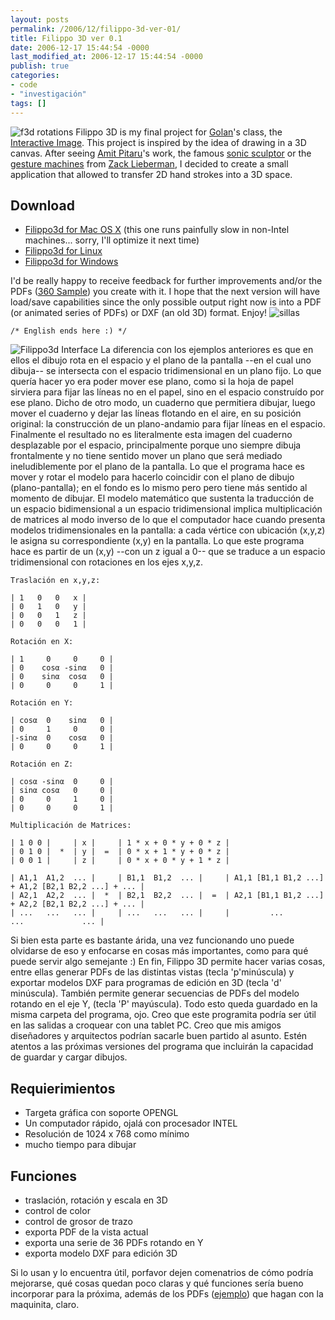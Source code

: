 ```yaml
---
layout: posts
permalink: /2006/12/filippo-3d-ver-01/
title: Filippo 3D ver 0.1
date: 2006-12-17 15:44:54 -0000
last_modified_at: 2006-12-17 15:44:54 -0000
publish: true
categories:
- code
- "investigación"
tags: []
---
```

![f3d rotations](http://www.herbertspencer.net/wp/wp-content/uploads/2006/12/f3d_rotations.jpg) Filippo 3D is my final project for [Golan](http://www.flong.com/)'s class, the [Interactive Image](http://artscool.cfa.cmu.edu/~levin/courses/dmc/iig_06f/index.php). This project is inspired by the idea of drawing in a 3D canvas. After seeing [Amit Pitaru](http://www.pitaru.com/)'s work, the famous [sonic sculptor](http://pitaru.com/sonicWireSculptor/framed/index.htm) or the [gesture machines](http://www.theremediproject.com/projects/issue12/systemisgesture/) from [Zack Lieberman](http://www.thesystemis.com/), I decided to create a small application that allowed to transfer 2D hand strokes into a 3D space.

## Download

* [Filippo3d for Mac OS X](http://www.herbertspencer.net/projects/filippo3d/ver01/f3d_macosx.zip) (this one runs painfully slow in non-Intel machines... sorry, I'll optimize it next time)
* [Filippo3d for Linux](http://www.herbertspencer.net/projects/filippo3d/ver01/f3d_linux.zip)
* [Filippo3d for Windows](http://www.herbertspencer.net/projects/filippo3d/ver01/f3d_windows.zip)

I'd be really happy to receive feedback for further improvements and/or the PDFs ([360 Sample](http://www.herbertspencer.net/wp/wp-content/uploads/2006/12/f3D_360sample.pdf)) you create with it. I hope that the next version will have load/save capabilities since the only possible output right now is into a PDF (or animated series of PDFs) or DXF (an old 3D) format. Enjoy! ![sillas](http://www.herbertspencer.net/wp/wp-content/uploads/2006/12/sillas.jpg)
  
    /* English ends here :) */

![Filippo3d Interface](http://www.herbertspencer.net/wp/wp-content/uploads/2006/12/f3d_interface.gif) La diferencia con los ejemplos anteriores es que en ellos el dibujo rota en el espacio y el plano de la pantalla --en el cual uno dibuja-- se intersecta con el espacio tridimensional en un plano fijo. Lo que querí­a hacer yo era poder mover ese plano, como si la hoja de papel sirviera para fijar las lí­neas no en el papel, sino en el espacio construí­do por ese plano. Dicho de otro modo, un cuaderno que permitiera dibujar, luego mover el cuaderno y dejar las lí­neas flotando en el aire, en su posición original: la construcción de un plano-andamio para fijar lí­neas en el espacio. Finalmente el resultado no es literalmente esta imagen del cuaderno desplazable por el espacio, principalmente porque uno siempre dibuja frontalmente y no tiene sentido mover un plano que será mediado ineludiblemente por el plano de la pantalla. Lo que el programa hace es mover y rotar el modelo para hacerlo coincidir con el plano de dibujo (plano-pantalla); en el fondo es lo mismo pero pero tiene más sentido al momento de dibujar. El modelo matemático que sustenta la traducción de un espacio bidimensional a un espacio tridimensional implica multiplicación de matrices al modo inverso de lo que el computador hace cuando presenta modelos tridimensionales en la pantalla: a cada vértice con ubicación (x,y,z) le asigna su correspondiente (x,y) en la pantalla. Lo que este programa hace es partir de un (x,y) --con un z igual a 0-- que se traduce a un espacio tridimensional con rotaciones en los ejes x,y,z.
  
    Traslación en x,y,z:
    
    | 1   0   0   x |
    | 0   1   0   y |
    | 0   0   1   z |
    | 0   0   0   1 | 
    
    Rotación en X:
    
    | 1     0     0     0 |
    | 0    cosα -sinα   0 |
    | 0    sinα  cosα   0 |
    | 0     0     0     1 | 
    
    Rotación en Y:
    
    | cosα  0    sinα   0 |
    | 0     1     0     0 |
    |-sinα  0    cosα   0 |
    | 0     0     0     1 | 
    
    Rotación en Z:
    
    | cosα -sinα  0     0 |
    | sinα cosα   0     0 |
    | 0     0     1     0 |
    | 0     0     0     1 | 
    
    Multiplicación de Matrices: 
    
    | 1 0 0 |     | x |     | 1 * x + 0 * y + 0 * z |
    | 0 1 0 |  *  | y |  =  | 0 * x + 1 * y + 0 * z |
    | 0 0 1 |     | z |     | 0 * x + 0 * y + 1 * z |   
    
    | A1,1  A1,2  ... |     | B1,1  B1,2  ... |     | A1,1 [B1,1 B1,2 ...] + A1,2 [B2,1 B2,2 ...] + ... |
    | A2,1  A2,2  ... |  *  | B2,1  B2,2  ... |  =  | A2,1 [B1,1 B1,2 ...] + A2,2 [B2,1 B2,2 ...] + ... |
    | ...   ...   ... |     | ...   ...   ... |     |         ...                   ...             ... |

Si bien esta parte es bastante árida, una vez funcionando uno puede olvidarse de eso y enfocarse en cosas más importantes, como para qué puede servir algo semejante :) En fin, Filippo 3D permite hacer varias cosas, entre ellas generar PDFs de las distintas vistas (tecla 'p'minúscula) y exportar modelos DXF para programas de edición en 3D (tecla 'd' minúscula). También permite generar secuencias de PDFs del modelo rotando en el eje Y, (tecla 'P' mayúscula). Todo esto queda guardado en la misma carpeta del programa, ojo. Creo que este programita podrí­a ser útil en las salidas a croquear con una tablet PC. Creo que mis amigos diseñadores y arquitectos podrí­an sacarle buen partido al asunto. Estén atentos a las próximas versiones del programa que incluirán la capacidad de guardar y cargar dibujos.

## Requierimientos

* Targeta gráfica con soporte OPENGL
* Un computador rápido, ojalá con procesador INTEL
* Resolución de 1024 x 768 como mí­nimo
* mucho tiempo para dibujar

## Funciones

* traslación, rotación y escala en 3D
* control de color
* control de grosor de trazo
* exporta PDF de la vista actual
* exporta una serie de 36 PDFs rotando en Y
* exporta modelo DXF para edición 3D

Si lo usan y lo encuentra útil, porfavor dejen comenatrios de cómo podrí­a mejorarse, qué cosas quedan poco claras y qué funciones serí­a bueno incorporar para la próxima, además de los PDFs ([ejemplo](http://www.herbertspencer.net/wp/wp-content/uploads/2006/12/f3D_360sample.pdf)) que hagan con la maquinita, claro.
